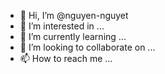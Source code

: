 - 👋 Hi, I’m @nguyen-nguyet
- 👀 I’m interested in ...
- 🌱 I’m currently learning ...
- 💞️ I’m looking to collaborate on ...
- 📫 How to reach me ...

<!---
nguyen-nguyet/nguyen-nguyet is a ✨ special ✨ repository because its `README.md` (this file) appears on your GitHub profile.
You can click the Preview link to take a look at your changes.
--->
